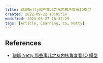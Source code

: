 ```yaml
---
title: 聊聊Netty那些事儿之从内核角度看IO模型
created: 2022-09-22 10:05:14
modified: 2023-03-27 10:37:29
tags: [Article, Learning, CS, Netty]
---
```


## References

- [聊聊 Netty 那些事儿之从内核角度看 IO 模型](https://mp.weixin.qq.com/s/zAh1yD5IfwuoYdrZ1tGf5Q)
